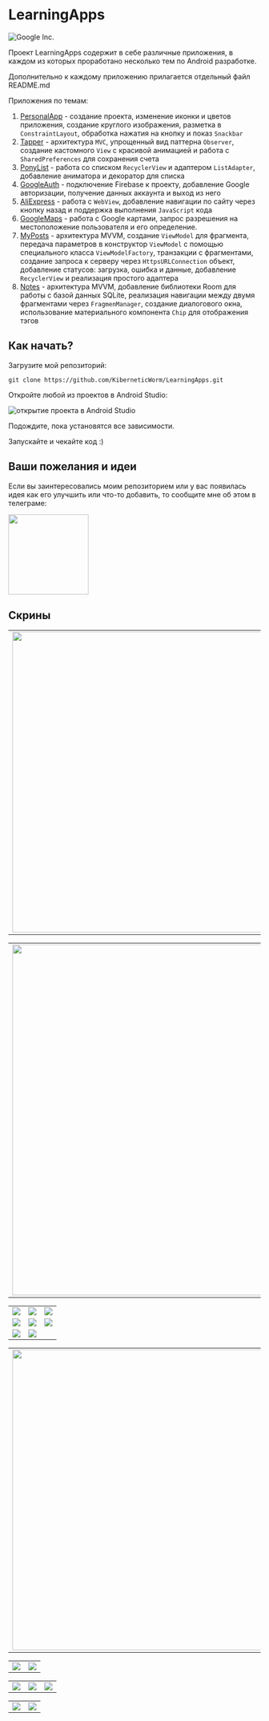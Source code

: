 # LearningApps

<img alt="Google Inc." src="https://www.ixbt.com/img/n1/news/2021/4/4/Android-Lollipop-at-Google-HQ_large.jpg" />

Проект LearningApps содержит в себе различные приложения, в каждом из которых проработано несколько тем по Android разработке.

Дополнительно к каждому приложению прилагается отдельный файл README.md

Приложения по темам:

1. [PersonalApp](https://github.com/KiberneticWorm/LearningApps/tree/master/PersonalApp) - создание проекта, изменение иконки и цветов приложения, создание круглого изображения, разметка в <code>ConstraintLayout</code>, обработка нажатия на кнопку и показ <code>Snackbar</code>
2. [Tapper](https://github.com/KiberneticWorm/LearningApps/tree/master/Tapper) - архитектура <code>MVC</code>, упрощенный вид паттерна <code>Observer</code>, создание кастомного <code>View</code> с красивой анимацией и работа с <code>SharedPreferences</code> для сохранения счета
3. [PonyList](https://github.com/KiberneticWorm/LearningApps/tree/master/PonyList) - работа со списком <code>RecyclerView</code> и адаптером <code>ListAdapter</code>, добавление аниматора и декоратор для списка
4. [GoogleAuth](https://github.com/KiberneticWorm/LearningApps/tree/master/GoogleAuth) - подключение Firebase к проекту, добавление Google авторизации, получение данных аккаунта и выход из него 
5. [AliExpress](https://github.com/KiberneticWorm/LearningApps/tree/master/AliExpress) - работа с <code>WebView</code>, добавление навигации по сайту через кнопку назад и поддержка выполнения <code>JavaScript</code> кода 
6. [GoogleMaps](https://github.com/KiberneticWorm/LearningApps/tree/master/GoogleMaps) - работа с Google картами, запрос разрешения на местоположение пользователя и его определение.
7. [MyPosts](https://github.com/KiberneticWorm/LearningApps/tree/master/MyPosts) - архитектура MVVM, создание <code>ViewModel</code> для фрагмента, передача параметров в конструктор <code>ViewModel</code> с помощью специального класса <code>ViewModelFactory</code>, транзакции с фрагментами, создание запроса к серверу через <code>HttpsURLConnection</code> объект, добавление статусов: загрузка, ошибка и данные, добавление <code>RecyclerView</code> и реализация простого адаптера
8. [Notes](https://github.com/KiberneticWorm/LearningApps/tree/master/Notes) - архитектура MVVM, добавление библиотеки Room для работы с базой данных SQLite, реализация навигации между двумя фрагментами через <code>FragmenManager</code>, создание диалогового окна, использование материального компонента <code>Chip</code> для отображения тэгов

## Как начать?

Загрузите мой репозиторий:

    git clone https://github.com/KiberneticWorm/LearningApps.git
  
Откройте любой из проектов в Android Studio:

![открытие проекта в Android Studio](https://github.com/KiberneticWorm/LearningApps/blob/master/screens/learning_apps.png)

Подождите, пока установятся все зависимости.

Запускайте и чекайте код :)

## Ваши пожелания и идеи

Если вы заинтересовались моим репозиторием или у вас появилась идея как его улучшить или что-то добавить, то сообщите мне об этом в телеграме:

<a href="https://t.me/little_twilly"><img src="https://avatars.mds.yandex.net/get-zen_doc/2359038/pub_60129a10f26bf62c167552bc_60129bd16e30ac5150b690b2/scale_1200" width=160 /></a>

## Скрины

<table>
  <tr>
    <td><img src="https://github.com/KiberneticWorm/LearningApps/blob/master/Tapper/screenshots/screen1.png" height="600px" /></td>
    <td><img src="https://github.com/KiberneticWorm/LearningApps/blob/master/Tapper/screenshots/screen2.gif" height="600px" /></td>
  </tr>
</table>

<table>
  <tr>
    <td><img src="https://github.com/KiberneticWorm/LearningApps/blob/master/PonyList/screens/screen1.png" height=700 /></td>
    <td><img src="https://github.com/KiberneticWorm/LearningApps/blob/master/PonyList/screens/screen2.png" height=700 /></td>
  </tr>
</table>

<table>
  <tr>
    <td><img src="https://github.com/KiberneticWorm/LearningApps/blob/master/Notes/screens/screen1.png" /></td>
    <td><img src="https://github.com/KiberneticWorm/LearningApps/blob/master/Notes/screens/screen2.png" /></td>
    <td><img src="https://github.com/KiberneticWorm/LearningApps/blob/master/Notes/screens/screen3.png" /></td>
  </tr>  
  <tr>
    <td><img src="https://github.com/KiberneticWorm/LearningApps/blob/master/Notes/screens/screen4.png" /></td>
    <td><img src="https://github.com/KiberneticWorm/LearningApps/blob/master/Notes/screens/screen50.png" /></td>
    <td><img src="https://github.com/KiberneticWorm/LearningApps/blob/master/Notes/screens/screen6.png" /></td>
  </tr>
  <tr>
    <td><img src="https://github.com/KiberneticWorm/LearningApps/blob/master/Notes/screens/screen7.png" /></td>
    <td><img src="https://github.com/KiberneticWorm/LearningApps/blob/master/Notes/screens/screen8.png" /></td>
    
  </tr>
</table> 

<table border="0">
  <tr style="border: none">
    <td style="border: none"><img src="https://github.com/KiberneticWorm/LearningApps/blob/master/PersonalApp/screenshots/screen1.png" height="600px" /></td>
    <td style="border: none"><img src="https://github.com/KiberneticWorm/LearningApps/blob/master/PersonalApp/screenshots/screen2.png" height="600px" /></td>
  </tr>
</table>

<table>
  <tr>
    <td><img src="https://github.com/KiberneticWorm/LearningApps/blob/master/GoogleAuth/screens/screen1.jpg" /></td>
    <td><img src="https://github.com/KiberneticWorm/LearningApps/blob/master/GoogleAuth/screens/screen2.jpg" /></td>
  </tr>  
</table>

<table>
  <tr>
    <td><img src="https://github.com/KiberneticWorm/LearningApps/blob/master/AliExpress/screens/screen1.png" /></td>
    <td><img src="https://github.com/KiberneticWorm/LearningApps/blob/master/AliExpress/screens/screen2.png" /></td>
    <td><img src="https://github.com/KiberneticWorm/LearningApps/blob/master/AliExpress/screens/screen3.png" /></td>
  </tr>  
</table>

<table>
  <tr>
    <td><img src="https://github.com/KiberneticWorm/LearningApps/blob/master/MyPosts/screens/screen10.png" /></td>
    <td><img src="https://github.com/KiberneticWorm/LearningApps/blob/master/MyPosts/screens/screen20.png" /></td>
  </tr>
</table>

